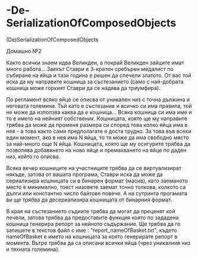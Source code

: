 # -De-SerializationOfComposedObjects
(De)SerializationOfComposedObjects

Домашно №2

Както всички знаем идва Великден, а покрай Великден зайците имат много работа... 
Заекът Ставри е 3-кратен сребърен медалист по събиране на яйца и тази година е решен да спечели златото.
От вас той иска да му направите кошница за състезанието (само с най-добрата кошница може горкият Ставри да се надява да триумфира).

По регламент всяко яйце се описва от уникален низ с точна дължина и неговата големина. 
Тъй като е състезание и всичко си има правила, той не може да използва каква да е кошница... 
Всяка кошница си има име и то е името на нейният собственик. 
Кошницата, която ще му направите трябва да може да променя размера си според това колко яйца има в нея - а това както сами предполагате е доста трудно.
За това във всеки един момент, ако в нея има N яйца, то тя може да има свободно място за най-много още N яйца. 
Кошницата, която ще му осигурите трябва да позволява добавянето на ново яйце и премахването на яйце по даден низ, който го описва.

Всяка вечер кошниците на участниците трябва да се виртуализират някъде, затова от вашата програма, Ставри иска да може да сериализира кошницата си в бинарен формат (масив), 
като заеманото място е минимално, тоест низовете заемат точно толкова,
колкото са дълги или константно число байтове повече. 
А на сутринта прогамата ви ще трябва да десериализира кошницата от бинарния формат.

В края на състезанието съдиите трябва да могат да преценят кой печели, затова трябва да предоставите функция която по зададена кошница генерира репорт за нейното съдържание. 
Ще трябва да го запишете в текстов файл с име : "report_nameOfBasket.txt", където nameOfBasket е името на кошницата за която генерирате репорт в момента. 
Вътре трябва да са описани всички яйца (чрез уникалния низ и тяхната големина). 
